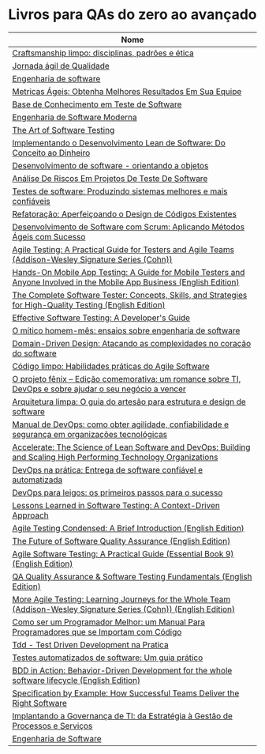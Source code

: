 # Livros para QAs do zero ao avançado

| Nome                                                                                                                     |
|--------------------------------------------------------------------------------------------------------------------------|
| [Craftsmanship limpo: disciplinas, padrões e ética                                                       ](https://amzn.to/3Sx0a3I) |
| [Jornada ágil de Qualidade                                                                    ](https://amzn.to/3WOTA7S) |
| [Engenharia de software                                                                                                  ](https://amzn.to/3Gl8UUi) |
| [Metricas Ágeis: Obtenha Melhores Resultados Em Sua Equipe                                                               ](https://amzn.to/3WvGfBB) |
| [Base de Conhecimento em Teste de Software                                                                               ](https://amzn.to/3vk1r1h) |
| [Engenharia de Software Moderna                                                                                          ](https://amzn.to/3GndMYO) |
| [The Art of Software Testing                                                                                             ](https://amzn.to/3PV57jJ) |
| [Implementando o Desenvolvimento Lean de Software: Do Conceito ao Dinheiro                                               ](https://amzn.to/3GmHvBe) |
| [Desenvolvimento de software - orientando a objetos                                                                      ](https://amzn.to/3Gl9ZeO) |
| [Análise De Riscos Em Projetos De Teste De Software                                                                      ](https://amzn.to/3VvLWy1) |
| [Testes de software: Produzindo sistemas melhores e mais confiáveis                                                      ](https://amzn.to/3VmYaJi) |
| [Refatoração: Aperfeiçoando o Design de Códigos Existentes                                                               ](https://amzn.to/3WQx3qW) |
| [Desenvolvimento de Software com Scrum: Aplicando Métodos Ágeis com Sucesso                                              ](https://amzn.to/3I7Vc8C) |
| [Agile Testing: A Practical Guide for Testers and Agile Teams (Addison-Wesley Signature Series (Cohn))                   ](https://amzn.to/3Ib9HIC) |
| [Hands-On Mobile App Testing: A Guide for Mobile Testers and Anyone Involved in the Mobile App Business (English Edition)](https://amzn.to/3Gogn51) |
| [The Complete Software Tester: Concepts, Skills, and Strategies for High-Quality Testing (English Edition)               ](https://amzn.to/3FWg2Vz) |
| [Effective Software Testing: A Developer's Guide                                                                         ](https://amzn.to/3FWgaEx) |
| [O mítico homem-mês: ensaios sobre engenharia de software                                                                ](https://amzn.to/3I8SCPK) |
| [Domain-Driven Design: Atacando as complexidades no coração do software                                                  ](https://amzn.to/3WLvYku) |
| [Código limpo: Habilidades práticas do Agile Software                                                                    ](https://amzn.to/3PUUFIV) |
| [O projeto fênix – Edição comemorativa: um romance sobre TI, DevOps e sobre ajudar o seu negócio a vencer                ](https://amzn.to/3C6Jffu) |
| [Arquitetura limpa: O guia do artesão para estrutura e design de software                                                ](https://amzn.to/3VvLFuZ) |
| [Manual de DevOps: como obter agilidade, confiabilidade e segurança em organizações tecnológicas                         ](https://amzn.to/3WRXTzf) |
| [Accelerate: The Science of Lean Software and DevOps: Building and Scaling High Performing Technology Organizations      ](https://amzn.to/3G2tibg) |
| [DevOps na prática: Entrega de software confiável e automatizada                                                         ](https://amzn.to/3YUNtAM) |
| [DevOps para leigos: os primeiros passos para o sucesso                                                                  ](https://amzn.to/3PZGget) |
| [Lessons Learned in Software Testing: A Context-Driven Approach                                                          ](https://amzn.to/3VmYK9W) |
| [Agile Testing Condensed: A Brief Introduction (English Edition)                                                         ](https://amzn.to/3YXmSmn) |
| [The Future of Software Quality Assurance (English Edition)                                                              ](https://amzn.to/3vk1x99) |
| [Agile Software Testing: A Practical Guide (Essential Book 9) (English Edition)                                          ](https://amzn.to/3YWjVCA) |
| [QA Quality Assurance & Software Testing Fundamentals (English Edition)                                                  ](https://amzn.to/3C8EKBc) |
| [More Agile Testing: Learning Journeys for the Whole Team (Addison-Wesley Signature Series (Cohn)) (English Edition)     ](https://amzn.to/3YSP8Xr) |
| [Como ser um Programador Melhor: um Manual Para Programadores que se Importam com Código                                 ](https://amzn.to/3GmHSvC) |
| [Tdd - Test Driven Development na Pratica                                                                                ](https://amzn.to/3GnGetL) |
| [Testes automatizados de software: Um guia prático                                                                       ](https://amzn.to/3WEwIYy) |
| [BDD in Action: Behavior-Driven Development for the whole software lifecycle (English Edition)                           ](https://amzn.to/3I8NwCW) |
| [Specification by Example: How Successful Teams Deliver the Right Software                                               ](https://amzn.to/3NVCeDd) |
|[Implantando a Governança de TI: da Estratégia à Gestão de Processos e Serviços](https://amzn.to/3QJ2FPQ)|
|[Engenharia de Software](https://amzn.to/3El6CCy)|
